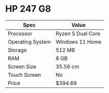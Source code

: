 # HP 247 G8

| Spec | Value |
|---|---|
| Processor | Ryzen 5 Dual Core |
| Operating System | Windows 11 Home |
| Storage | 512 MB |
| RAM | 8 GB |
| Screen Size | 35.56 cm |
| Touch Screen | No |
| Price | $394.68 |
